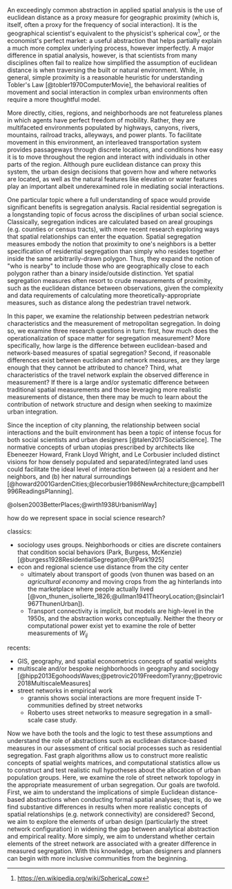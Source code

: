 <!-- Hook -->

An exceedingly common abstraction in applied spatial analysis is the use of euclidean distance as a
proxy measure for geographic proximity (which is, itself, often a proxy for the frequency of social
interaction). It is the geographical scientist's equivalent to the physicist's spherical
cow[^spherical_cow], or the economist's perfect market: a useful abstraction that helps partially
explain a much more complex underlying process, however imperfectly. A major difference in spatial
analysis, however, is that scientists from many disciplines often fail to realize how simplified the
assumption of euclidean distance is when traversing the built or natural environment. While, in
general, simple proximity is a reasonable heuristic for understanding Tobler's Law
[@tobler1970ComputerMovie], the behavioral realities of movement and social interaction in complex
urban environments often require a more thoughtful model.

More directly, cities, regions, and neighborhoods are not featureless planes in which agents have
perfect freedom of mobility. Rather, they are multifaceted environments populated by highways,
canyons, rivers, mountains, railroad tracks, alleyways, and power plants. To facilitate movement in
this environment, an interleaved transportation system provides passageways through discrete
locations, and conditions how easy it is to move throughout the region and interact with individuals
in other parts of the region. Although pure euclidean distance can proxy this system, the urban
design decisions that govern how and where networks are located, as well as the natural features
like elevation or water features play an important albeit underexamined role in mediating social
interactions.

One particular topic where a full understanding of space would provide significant benefits is
segregation analysis. Racial residential segregation is a longstanding topic of focus across the
disciplines of urban social science. Classically, segregation indices are calculated based on areal
groupings (e.g. counties or census tracts), with more recent research exploring ways that spatial
relationships can enter the equation. Spatial segregation measures embody the notion that proximity
to one's neighbors is a better specification of residential segregation than simply who resides
together inside the same arbitrarily-drawn polygon. Thus, they expand the notion of "who is nearby"
to include those who are geographically close to each polygon rather than a binary inside/outside
distinction. Yet spatial segregation measures often resort to crude measurements of proximity, such
as the euclidean distance between observations, given the complexity and data requirements of
calculating more theoretically-appropriate measures, such as distance along the pedestrian travel
network.

<!-- Question -->

In this paper, we examine the relationship between pedestrian network characteristics and the
measurement of metropolitan segregation. In doing so, we examine three research questions in turn:
first, how much does the operationalization of space matter for segregation measurement? More
specifically, how large is the difference between euclidean-based and network-based measures of
spatial segregation? Second, if reasonable differences exist between euclidean and network measures,
are they large enough that they cannot be attributed to chance? Third, what characteristics of the
travel network explain the observed difference in measurement? If there is a large and/or systematic
difference between traditional spatial measurements and those leveraging more realistic measurements
of distance, then there may be much to learn about the contribution of network structure and design
when seeking to maximize urban integration.

<!-- Antecedents -->

Since the inception of city planning, the relationship between social interactions and the built
environment has been a topic of intense focus for both social scientists and urban designers
[@talen2017SocialScience]. The normative concepts of urban utopias prescribed by architects like
Ebeneezer Howard, Frank Lloyd Wright, and Le Corbusier included distinct visions for how densely
populated and separated/integrated land uses could facilitate the ideal level of interaction between
(a) a resident and her neighbors, and (b) her natural surroundings
[@howard2001GardenCities;@lecorbusier1986NewArchitecture;@campbell1996ReadingsPlanning].



@olsen2003BetterPlaces;@wirth1938UrbanismWay]

how do we represent space in social science research?


classics:
- sociology uses groups. Neighborhoods or cities are discrete containers that condition social behaviors (Park, Burgess, McKenzie) [@burgess1928ResidentialSegregation;@Park1925]
- econ and regional science use distance from the city center
    - ultimately about transport of goods (von thunen was based on an *agricultural economy* and moving crops from the ag hinterlands into the marketplace where people actually lived [@von_thunen_isolierte_1826;@ullman1941TheoryLocation;@sinclair1967ThunenUrban]). 
    - Transport connectivity is implicit, but models are high-level in the 1950s, and the abstraction works conceptually. Neither the theory or computational power exist yet to examine the role of better measurements of $W_{ij}$

recents:
- GIS, geography, and spatial econometrics concepts of spatial weights
- multiscale and/or bespoke neighborhoods in geography and sociology [@hipp2013EgohoodsWaves;@petrovic2019FreedomTyranny;@petrovic2018MultiscaleMeasures]
- street networks in empirical work
    - grannis shows social interactions are more frequent inside T-communities defined by street networks
    - Roberto uses street networks to measure segregation in a small-scale case study.

<!-- Value-Added -->

Now we have both the tools and the logic to test these assumptions and understand the role of
abstractions such as euclidean distance-based measures in our assessment of critical social
processes such as residential segregation. Fast graph algorithms allow us to construct more
realistic concepts of spatial weights matrices, and computational statistics allow us to construct
and test realistic null hypotheses about the allocation of urban population groups. Here, we examine
the role of street network topology in the appropriate measurement of urban segregation. Our goals
are twofold. First, we aim to understand the implications of simple Euclidean distance- based
abstractions when conducting formal spatial analyses; that is, do we find substantive differences in
results when more realistic concepts of spatial relationships (e.g. network connectivity) are
considered? Second, we aim to explore the elements of urban design (particularly the street network
configuration) in widening the gap between analytical abstraction and empirical reality. More
simply, we aim to understand whether certain elements of the street network are associated with a
greater difference in measured segregation. With this knowledge, urban designers and planners can
begin with more inclusive communities from the beginning.

<!-- Road-map -->



[^spherical_cow]: <https://en.wikipedia.org/wiki/Spherical_cow>
